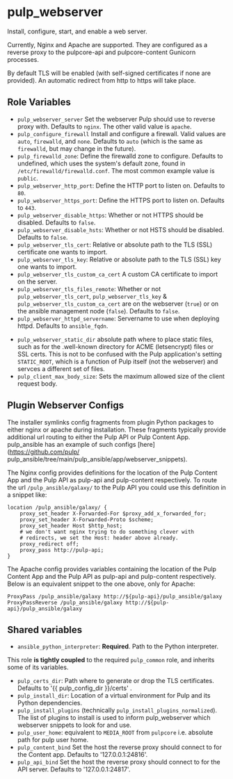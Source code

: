pulp_webserver
==============

Install, configure, start, and enable a web server.

Currently, Nginx and Apache are supported. They are configured as a reverse proxy to the pulpcore-api
and pulpcore-content Gunicorn processes.

By default TLS will be enabled (with self-signed certificates if none are provided). An automatic
redirect from http to https will take place.


Role Variables
--------------

* `pulp_webserver_server` Set the webserver Pulp should use to reverse proxy with. Defaults to
  `nginx`. The other valid value is `apache`.
* `pulp_configure_firewall` Install and configure a firewall. Valid values are `auto`, `firewalld`,
  and `none`. Defaults to `auto` (which is the same as `firewalld`, but may change in the future).
* `pulp_firewalld_zone`: Define the firewalld zone to configure. Defaults to undefined, which uses
  the system's default zone, found in `/etc/firewalld/firewalld.conf`.
  The most common example value is `public`.
* `pulp_webserver_http_port`: Define the HTTP port to listen on. Defaults to `80`.
* `pulp_webserver_https_port`: Define the HTTPS port to listen on. Defaults to `443`.
* `pulp_webserver_disable_https`: Whether or not HTTPS should be disabled. Defaults to `false`.
* `pulp_webserver_disable_hsts`: Whether or not HSTS should be disabled. Defaults to `false`.
* `pulp_webserver_tls_cert`: Relative or absolute path to the TLS (SSL) certificate
   one wants to import.
* `pulp_webserver_tls_key`: Relative or absolute path to the TLS (SSL) key
   one wants to import.
* `pulp_webserver_tls_custom_ca_cert` A custom CA certificate to import on the server.
* `pulp_webserver_tls_files_remote`: Whether or not `pulp_webserver_tls_cert`,
  `pulp_webserver_tls_key` & `pulp_webserver_tls_custom_ca_cert` are on the webserver (`true`)
   or on the ansible management node (`false`). Defaults to `false`.
* `pulp_webserver_httpd_servername`: Servername to use when deploying httpd. Defaults to
  `ansible_fqdn`.
- `pulp_webserver_static_dir` absolute path where to place static files, such as for the .well-known
   directory for ACME (letsencrypt) files or SSL certs. This is not to be confused with the Pulp
   application's setting `STATIC_ROOT`, which is a function of Pulp itself (not the webserver) and servces
   a different set of files.
- `pulp_client_max_body_size`: Sets the maximum allowed size of the client request body.

Plugin Webserver Configs
------------------------

The installer symlinks config fragments from plugin Python packages to either nginx or apache during
installation. These fragments typically provide additional url routing to either the Pulp API or
Pulp Content App. pulp_ansible has an example of such configs [here](https://github.com/pulp/
pulp_ansible/tree/main/pulp_ansible/app/webserver_snippets).

The Nginx config provides definitions for the location of the Pulp Content App and the Pulp API as
pulp-api and pulp-content respectively. To route the url `/pulp_ansible/galaxy/` to the Pulp API you
could use this definition in a snippet like:

```
location /pulp_ansible/galaxy/ {
    proxy_set_header X-Forwarded-For $proxy_add_x_forwarded_for;
    proxy_set_header X-Forwarded-Proto $scheme;
    proxy_set_header Host $http_host;
    # we don't want nginx trying to do something clever with
    # redirects, we set the Host: header above already.
    proxy_redirect off;
    proxy_pass http://pulp-api;
}
```

The Apache config provides variables containing the location of the Pulp Content App and the Pulp
API as pulp-api and pulp-content respectively. Below is an equivalent snippet to the one above, only
for Apache:

```
ProxyPass /pulp_ansible/galaxy http://${pulp-api}/pulp_ansible/galaxy
ProxyPassReverse /pulp_ansible/galaxy http://${pulp-api}/pulp_ansible/galaxy
```

Shared variables
----------------

* `ansible_python_interpreter`: **Required**. Path to the Python interpreter.

This role **is tightly coupled** to the required `pulp_common` role, and inherits
some of its variables.

* `pulp_certs_dir`: Path where to generate or drop the TLS certificates. Defaults to
  '{{ pulp_config_dir }}/certs' .
* `pulp_install_dir`: Location of a virtual environment for Pulp and its Python
  dependencies.
* `pulp_install_plugins` (technically `pulp_install_plugins_normalized`). The list
  of plugins to install is used to inform pulp_webserver which webserver snippets
  to look for and use.
* `pulp_user_home`: equivalent to `MEDIA_ROOT` from `pulpcore` i.e. absolute path for pulp user home.
* `pulp_content_bind` Set the host the reverse proxy should connect to for the Content app. Defaults
  to '127.0.0.1:24816'.
* `pulp_api_bind` Set the host the reverse proxy should connect to for the API server. Defaults
  to '127.0.0.1:24817'.
